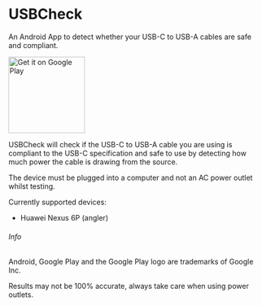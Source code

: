 # USBCheck
An Android App to detect whether your USB-C to USB-A cables are safe and compliant.

<a href="https://play.google.com/store/apps/details?id=jacob.uk.com.usbcheck&utm_source=global_co&utm_medium=prtnr&utm_content=Mar2515&utm_campaign=PartBadge&pcampaignid=MKT-Other-global-all-co-prtnr-py-PartBadge-Mar2515-1"><img alt="Get it on Google Play" src="https://play.google.com/intl/en_us/badges/images/generic/en-play-badge.png" width="150px" /></a>

USBCheck will check if the USB-C to USB-A cable you are using is compliant to the USB-C specification and safe to use by detecting how much power the cable is drawing from the source. 

The device must be plugged into a computer and not an AC power outlet whilst testing.

Currently supported devices:

- Huawei Nexus 6P (angler)

###### Info

Android, Google Play and the Google Play logo are trademarks of Google Inc.

Results may not be 100% accurate, always take care when using power outlets. 

